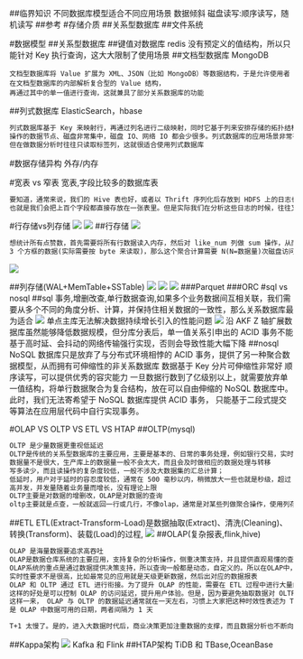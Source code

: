 ##临界知识
不同数据库模型适合不同应用场景
数据倾斜
磁盘读写:顺序读写，随机读写
##参考
[](https://db-engines.com/en/system/InfluxDB)
#存储介质
##关系型数据库
##文件系统





#数据模型
##关系型数据库
##键值对数据库
redis
没有预定义的值结构，所以只能针对 Key 执行查询，这大大限制了使用场景
##文档型数据库
MongoDB
```
文档型数据库将 Value 扩展为 XML、JSON（比如 MongoDB）等数据结构，于是允许使用者在文档型数据库的内部解析复合型的 Value 结构，
再通过其中的单一值进行查询，这就兼具了部分关系数据库的功能

```
##列式数据库
ElasticSearch，hbase
```asp
列式数据库基于 Key 来映射行，再通过列名进行二级映射，同时它基于列来安排存储的拓扑结构，这样当仅读写大量行中某个列时，
操作的数据节点、磁盘非常集中，磁盘 IO、网络 IO 都会少很多。列式数据库的应用场景非常有针对性，比如博客文章标签的行数很多，
但在做数据分析时往往只读取标签列，这就很适合使用列式数据库
```
#数据存储异构
外存/内存

#宽表 vs 窄表
宽表,字段比较多的数据库表
[](https://zhuanlan.zhihu.com/p/140420911)
```asp
要知道，通常来说，我们的 Hive 表也好，或者以 Thrift 序列化后存放到 HDFS 上的日志也好，采用的都是“宽表”，
也就是我们会把上百个字段都直接存放在一张表里。但是实际我们在分析这些日志的时候，往往又只需要用到其中的几个字段
```

#行存储vs列存储
[](https://juejin.cn/post/6844904118872440840)
![](.z_01_分布式_临界知识_数据模型_对比网站_数据关系_nosql_行存储_列存储_存储模型_时序数据库_文档数据库_列数据库_文件系统_键值系统_表格系统_数据库系统_OLAP_OLTP_ETL_HTAP_images/bec40f85.png)
![](.z_01_分布式_临界知识_数据模型_对比网站_数据关系_nosql_行存储_列存储_存储模型_时序数据库_文档数据库_列数据库_文件系统_键值系统_表格系统_数据库系统_OLAP_OLTP_ETL_HTAP_images/944e6156.png)
##行存储
![](.z_01_分布式_临界知识_数据模型_对比网站_数据关系_nosql_行存储_列存储_存储模型_时序数据库_文档数据库_列数据库_文件系统_键值系统_表格系统_数据库系统_OLAP_OLTP_ETL_HTAP_images/2cfae456.png)
```asp
想统计所有点赞数，首先需要将所有行数据读入内存，然后对 like_num 列做 sum 操作，从而得到结果。我们假设磁盘一次可以读取图中 
3 个方框的数据(实际需要按 byte 来读取)，那么这个聚合计算需要 N(N=数据量)次磁盘访问
```
![](.z_01_分布式_临界知识_数据模型_对比网站_数据关系_nosql_行存储_列存储_存储模型_时序数据库_文档数据库_列数据库_文件系统_键值系统_表格系统_数据库系统_OLAP_OLTP_ETL_HTAP_images/880291ad.png)

##列存储(WAL+MemTable+SSTable)
[](https://time.geekbang.org/column/article/432093)
![](.z_01_分布式_临界知识_行存储_列存储_OLAP_OLTP_数据模型_宽表_对比网站_数据关系_nosql_存储模型_时序数据库_文档数据库_列数据库_文件系统_键值系统_表格系统_数据库系统_ETL_HTAP_images/c243d431.png)
![](.z_01_分布式_临界知识_数据模型_对比网站_数据关系_nosql_行存储_列存储_存储模型_时序数据库_文档数据库_列数据库_文件系统_键值系统_表格系统_数据库系统_OLAP_OLTP_ETL_HTAP_images/4852ba64.png)
![](.z_01_分布式_临界知识_数据模型_对比网站_数据关系_nosql_行存储_列存储_存储模型_时序数据库_文档数据库_列数据库_文件系统_键值系统_表格系统_数据库系统_OLAP_OLTP_ETL_HTAP_images/4ba59584.png)
###Parquet
###ORC
#sql vs nosql
[](https://time.geekbang.org/column/article/267741)
##sql
事务,增删改查,单行数据查询,如果多个业务数据间互相关联，我们需要从多个不同的角度分析、计算，并保持住相关数据的一致性，那么关系数据库最为适合
![](.z_01_分布式_临界知识_数据模型_数据关系_nosql_行存储_列存储_存储模型_文件系统_键值系统_表格系统_数据库系统_images/e7b0a1c0.png)
单点主库无法解决数据持续增长引入的性能问题
![](.z_01_分布式_临界知识_数据模型_数据关系_nosql_行存储_列存储_存储模型_文件系统_键值系统_表格系统_数据库系统_images/51078744.png)
沿 AKF Z 轴扩展数据库虽然能够降低数据规模，但分库分表后，单一值关系引申出的 ACID 事务不能基于高时延、会抖动的网络传输强行实现，否则会导致性能大幅下降
##nosql
NoSQL 数据库只是放弃了与分布式环境相悖的 ACID 事务，提供了另一种聚合数据模型，从而拥有可伸缩性的非关系数据库
数据基于 Key 分片可伸缩性非常好
顺序读写，可以提供优秀的容灾能力
一旦数据行数到了亿级别以上，就需要放弃单一值结构，将单行数据聚合为复合结构，放在可以自由伸缩的 NoSQL 数据库中。此时，我们无法寄希望于 NoSQL 数据库提供 ACID 事务，
只能基于二段式提交等算法在应用层代码中自行实现事务。

#OLAP VS OLTP VS ETL VS HTAP
[](https://time.geekbang.org/column/article/287246)
##OLTP(mysql)
```asp
OLTP 是少量数据更重视低延迟
OLTP是传统的关系型数据库的主要应用，主要是基本的、日常的事务处理，例如银行交易，实时性要求高
数据量不是很大，生产库上的数据量一般不会太大，而且会及时做相应的数据处理与转移
写多读少，而且读操作的复杂度较低，一般不涉及大数据集的汇总计算；
低延时，用户对于延时的容忍度较低，通常在 500 毫秒以内，稍微放大一些也就是秒级，超过 5 秒的延时通常是无法接受的；
高并发，并发量随着业务量而增长，没有理论上限
OLTP主要是对数据的增删改，OLAP是对数据的查询
oltp主要就是点查，一般就返回一行或几行，不像olap，通常是对某些列做聚合操作，使用列存更合适
```
##ETL
ETL(Extract-Transform-Load)是数据抽取(Extract)、清洗(Cleaning)、转换(Transform)、装载(Load)的过程,
![](.z_01_分布式_临界知识_数据模型_数据关系_nosql_行存储_列存储_存储模型_文件系统_键值系统_表格系统_数据库系统_OLAP_OLTP_ETL_HTAP_images/e9a10bd3.png)
##OLAP(复杂报表,flink,hive)
```asp
OLAP 是海量数据要追求高吞吐
OLAP是数据仓库系统的主要应用，支持复杂的分析操作，侧重决策支持，并且提供直观易懂的查询结果,典型的应用就是复杂的动态的报表系统
OLAP系统的重点是通过数据提供决策支持，所以查询一般都是动态，自定义的。所以在OLAP中，维度的概念特别重要。一般会将用户所有关心的维度数据，存入对应数据平台
实时性要求不是很高，比如最常见的应用就是天级更新数据，然后出对应的数据报表
OLAP 和 OLTP 通过 ETL 进行衔接。为了提升 OLAP 的性能，需要在 ETL 过程中进行大量的预计算，包括数据结构的调整和业务逻辑处理。
这样的好处是可以控制 OLAP 的访问延迟，提升用户体验。但是，因为要避免抽取数据对 OLTP 系统造成影响，所以必须在日终的交易低谷期才能启动 ETL 过程。
这样一来， OLAP 与 OLTP 的数据延迟通常就在一天左右，习惯上大家把这种时效性表述为 T+1。其中，T 日就是指 OLTP 系统产生数据的日期，T+1 日
是 OLAP 中数据可用的日期，两者间隔为 1 天

T+1 太慢了。是的，进入大数据时代后，商业决策更加注重数据的支撑，而且数据分析也不断向一线操作渗透，这都要求 OLAP 系统更快速地反映业务的变化
```
##Kappa架构
![](.z_01_分布式_临界知识_数据模型_数据关系_nosql_行存储_列存储_存储模型_文件系统_键值系统_表格系统_数据库系统_OLAP_OLTP_ETL_HTAP_images/c3d9a000.png)
Kafka 和 Flink
##HTAP架构
TiDB 和 TBase,OceanBase
